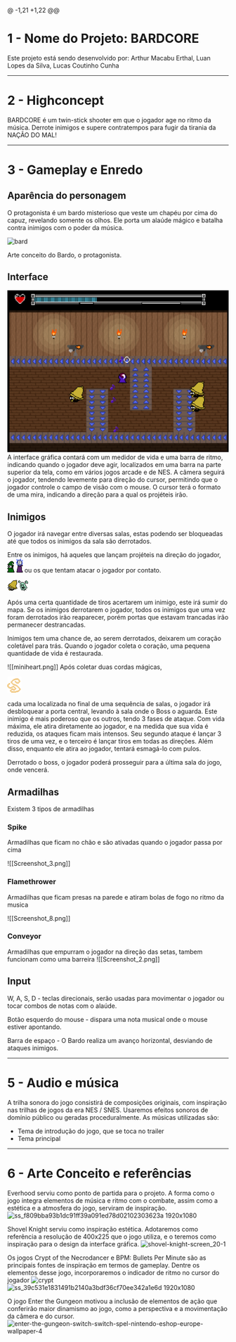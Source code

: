 @ -1,21 +1,22 @@

# 1 - Nome do Projeto: BARDCORE

Este projeto está sendo desenvolvido por: Arthur Macabu Erthal, Luan Lopes da Silva, Lucas Coutinho Cunha

---
# 2 - Highconcept

BARDCORE é um twin-stick shooter em que o jogador age no ritmo da música. Derrote inimigos e supere contratempos para fugir da tirania da NAÇÃO DO MAL! 

---
# 3 - Gameplay e Enredo

## Aparência do personagem

O protagonista é um bardo misterioso que veste um chapéu por cima do capuz, revelando somente os olhos. Ele porta um alaúde mágico e batalha contra inimigos com o poder da música.

![bard](https://github.com/TucoErthal/bardcore/assets/67657590/55b45a38-dee3-40b6-8cac-a886eda0ffa8)

Arte conceito do Bardo, o protagonista.

## Interface
![Screenshot_7.png](https://github.com/TucoErthal/bardcore/blob/main/assets/GDD%20Images/Screenshot_7.png)
A interface gráfica contará com um medidor de vida e uma barra de ritmo, indicando quando o jogador deve agir, localizados em uma barra na parte superior da tela, como em vários jogos arcade e de NES. A câmera seguirá o jogador, tendendo levemente para direção do cursor, permitindo que o jogador controle o campo de visão com o mouse. O cursor terá o formato de uma mira, indicando a direção para a qual os projéteis irão.

## Inimigos

O jogador irá navegar entre diversas salas, estas podendo ser bloqueadas até que todos os inimigos da sala são derrotados. 

Entre os inimigos, há aqueles que lançam projéteis na direção do jogador, 
![mage.png](https://github.com/TucoErthal/bardcore/blob/main/assets/GDD%20Images/mage.png)  ![Skelly 1.png](https://github.com/TucoErthal/bardcore/blob/main/assets/GDD%20Images/Skelly%201.png)
ou os que tentam atacar o jogador por contato. 

![bell.png](https://github.com/TucoErthal/bardcore/blob/main/assets/GDD%20Images/bell.png)![ghost 1.png](https://github.com/TucoErthal/bardcore/blob/main/assets/GDD%20Images/ghost%201.png)

Após uma certa quantidade de tiros acertarem um inimigo, este irá sumir do mapa. Se os inimigos derrotarem o jogador, todos os inimigos que uma vez foram derrotados irão reaparecer, porém portas que estavam trancadas irão permanecer destrancadas.

Inimigos tem uma chance de, ao serem derrotados, deixarem um coração coletável para trás. Quando o jogador coleta o coração, uma pequena quantidade de vida é restaurada.

![[miniheart.png]]
Após coletar duas cordas mágicas, 

![string.png](https://github.com/TucoErthal/bardcore/blob/main/assets/GDD%20Images/string.png)

cada uma localizada no final de uma sequência de salas, o jogador irá desbloquear a porta central, levando à sala onde o Boss o aguarda. Este inimigo é mais poderoso que os outros, tendo 3 fases de ataque. Com vida máxima, ele atira diretamente ao jogador, e na medida que sua vida é reduzida, os ataques ficam mais intensos. Seu segundo ataque é lançar 3 tiros de uma vez, e o terceiro é lançar tiros em todas as direções. Além disso, enquanto ele atira ao jogador, tentará esmagá-lo com pulos.

Derrotado o boss, o jogador poderá prosseguir para a última sala do jogo, onde vencerá.

## Armadilhas

Existem 3 tipos de armadilhas

### Spike 
Armadilhas que ficam no chão e são ativadas quando o jogador passa por cima

![[Screenshot_3.png]]
### Flamethrower
Armadilhas que ficam presas na parede e atiram bolas de fogo no ritmo da musica

![[Screenshot_8.png]]
### Conveyor
Armadilhas que empurram o jogador na direção das setas, tambem funcionam como uma barreira
![[Screenshot_2.png]]
## Input

W, A, S, D - teclas direcionais, serão usadas para movimentar o jogador ou tocar combos de notas com o alaúde.

Botão esquerdo do mouse - dispara uma nota musical onde o mouse estiver apontando.

Barra de espaço - O Bardo realiza um avanço horizontal, desviando de ataques inimigos.

---
# 5 - Audio e música
A trilha sonora do jogo consistirá de composições originais, com inspiração nas trilhas de jogos da era NES / SNES. Usaremos efeitos sonoros de domínio público ou geradas proceduralmente. As músicas utilizadas são:
* Tema de introdução do jogo, que se toca no trailer
* Tema principal

---
# 6 - Arte Conceito e referências

Everhood serviu como ponto de partida para o projeto. A forma como o jogo integra elementos de música e ritmo com o combate, assim como a estética e a atmosfera do jogo, serviram de inspiração.
![ss_f809bba93b1dc91ff39a091ed78d02102303623a 1920x1080](https://github.com/TucoErthal/bardcore/assets/67657590/12ecf433-9808-4b4a-ba40-11def55afae5)

Shovel Knight serviu como inspiração estética. Adotaremos como referência a resolução de 400x225 que o jogo utiliza, e o teremos como inspiração para o design da interface gráfica.
![shovel-knight-screen_20-1](https://github.com/TucoErthal/bardcore/assets/67657590/e81d7229-9e17-48e2-aae7-6366901daf83)


Os jogos Crypt of the Necrodancer e BPM: Bullets Per Minute são as principais fontes de inspiração em termos de gameplay. Dentre os elementos desse jogo, incorporaremos o indicador de ritmo no cursor do jogador
![crypt](https://github.com/TucoErthal/bardcore/assets/67657590/4ed32941-43f1-488b-a415-585ec6eebda2)
![ss_39c531e1831491b2140a3bdf36cf70ee342a1e6d 1920x1080](https://github.com/TucoErthal/bardcore/assets/67657590/a83d6915-6fa7-4efb-808e-da1afab88034)


O jogo Enter the Gungeon motivou a inclusão de elementos de ação que conferirão maior dinamismo ao jogo, como a perspectiva e a movimentação da câmera e do cursor.
![enter-the-gungeon-switch-switch-spel-nintendo-eshop-europe-wallpaper-4](https://github.com/TucoErthal/bardcore/assets/67657590/8197b617-b836-45bf-89a6-3c5b3a26aa0d)
